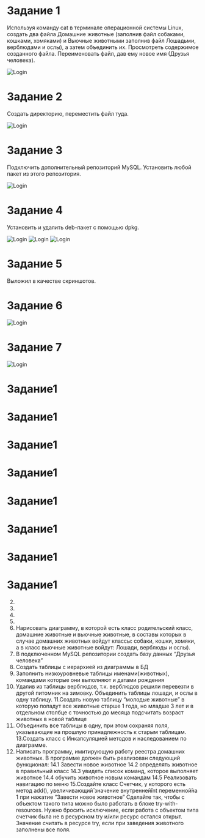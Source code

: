 # Задание 1
Используя команду cat в терминале операционной системы Linux, создать
два файла Домашние животные (заполнив файл собаками, кошками,
хомяками) и Вьючные животными заполнив файл Лошадьми, верблюдами и
ослы), а затем объединить их. Просмотреть содержимое созданного файла.
Переименовать файл, дав ему новое имя (Друзья человека).

![Login](https://github.com/ReggieCarter2017/Animals/blob/main/Screenshots/1.png)
# Задание 2
Создать директорию, переместить файл туда.

![Login](https://github.com/ReggieCarter2017/Animals/blob/main/Screenshots/2.png)

# Задание 3
Подключить дополнительный репозиторий MySQL. Установить любой пакет
из этого репозитория.

![Login](https://github.com/ReggieCarter2017/Animals/blob/main/Screenshots/3.png)

# Задание 4
Установить и удалить deb-пакет с помощью dpkg.

![Login](https://github.com/ReggieCarter2017/Animals/blob/main/Screenshots/4.png)
![Login](https://github.com/ReggieCarter2017/Animals/blob/main/Screenshots/4.1.png)
![Login](https://github.com/ReggieCarter2017/Animals/blob/main/Screenshots/4.2.png)

# Задание 5
Выложил в качестве скриншотов.

# Задание 6
![Login](https://github.com/ReggieCarter2017/Animals/blob/main/Screenshots/1.png)
# Задание 7
![Login](https://github.com/ReggieCarter2017/Animals/blob/main/Screenshots/1.png)
# Задание1
# Задание1
# Задание1
# Задание1
# Задание1
# Задание1
# Задание1
# Задание1

2. 
3. 
4. 
5. 
6. Нарисовать диаграмму, в которой есть класс родительский класс, домашние
животные и вьючные животные, в составы которых в случае домашних
животных войдут классы: собаки, кошки, хомяки, а в класс вьючные животные
войдут: Лошади, верблюды и ослы).
7. В подключенном MySQL репозитории создать базу данных “Друзья
человека”
8. Создать таблицы с иерархией из диаграммы в БД
9. Заполнить низкоуровневые таблицы именами(животных), командами
которые они выполняют и датами рождения
10. Удалив из таблицы верблюдов, т.к. верблюдов решили перевезти в другой
питомник на зимовку. Объединить таблицы лошади, и ослы в одну таблицу.
11.Создать новую таблицу “молодые животные” в которую попадут все
животные старше 1 года, но младше 3 лет и в отдельном столбце с точностью
до месяца подсчитать возраст животных в новой таблице
12. Объединить все таблицы в одну, при этом сохраняя поля, указывающие на
прошлую принадлежность к старым таблицам.
13.Создать класс с Инкапсуляцией методов и наследованием по диаграмме.
14. Написать программу, имитирующую работу реестра домашних животных.
В программе должен быть реализован следующий функционал:
14.1 Завести новое животное
14.2 определять животное в правильный класс
14.3 увидеть список команд, которое выполняет животное
14.4 обучить животное новым командам
14.5 Реализовать навигацию по меню
15.Создайте класс Счетчик, у которого есть метод add(), увеличивающий̆
значение внутренней̆int переменной̆на 1 при нажатие “Завести новое
животное” Сделайте так, чтобы с объектом такого типа можно было работать в
блоке try-with-resources. Нужно бросить исключение, если работа с объектом
типа счетчик была не в ресурсном try и/или ресурс остался открыт. Значение
считать в ресурсе try, если при заведения животного заполнены все поля.
